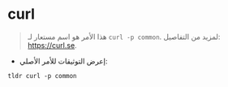 # curl

> هذا الأمر هو اسم مستعار لـ `curl -p common`.
> لمزيد من التفاصيل: <https://curl.se>.

- إعرض التوثيقات للأمر الأصلي:

`tldr curl -p common`
